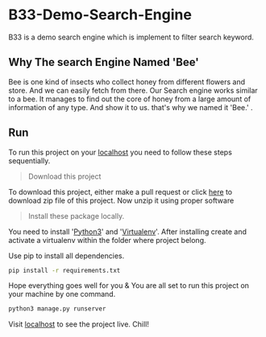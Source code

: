 # B33-Demo-Search-Engine
B33 is a demo search engine which is implement to filter search keyword.


## Why The search Engine Named 'Bee'

Bee is one kind of insects who collect honey from different flowers and store. And we can easily fetch from there. Our Search engine works similar to a bee. It manages to find out the core of honey from a large amount of information of any type. And show it to us. that's why we named it 'Bee.' .





## Run

To run this project on your [localhost](http://127.0.0.1) you need to follow these steps sequentially.

> Download this project

To download this project, either make a pull request or click [here](https://github.com/nasimuzzaman-nasim/SpellChecker/archive/master.zip) to download zip file of this project. Now unzip it using proper software

> Install these package locally.

You need to install '[Python3](https://www.python.org/downloads/)' and '[Virtualenv](https://pypi.org/project/virtualenv/)'. 
After installing create and activate a virtualenv within the folder where project belong.

Use pip to install all dependencies. 
```bash
pip install -r requirements.txt
```

Hope everything goes well for you & You are all set to run this project on your machine by one command.


```bash
python3 manage.py runserver
```

Visit [localhost](http://127.0.0.1:8000) to see the project live. Chill!



